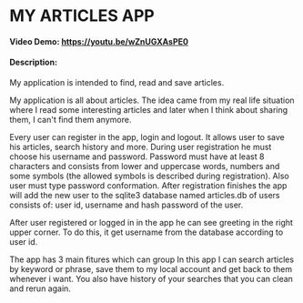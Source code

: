 # MY ARTICLES APP
#### Video Demo:  https://youtu.be/wZnUGXAsPE0
#### Description:
My application is intended to find, read and save articles.

My application is all about articles. The idea came from my real life situation where I read some interesting articles and
later when I think about sharing them, I can't find them anymore.

Every user can register in the app, login and logout. It allows user to save his articles, search history and more.
During user registration he must choose his username and password. Password must have at least 8 characters and consists
from lower and uppercase words, numbers and some symbols (the allowed symbols is described during registration). Also
user must type password conformation. After registration finishes the app will add the new user to the sqlite3 database
named articles.db of users consists of: user id, username and hash password of the user.

After user registered or logged in in the app he can see greeting in the right upper corner. To do this, it get username from
the database according to user id.

The app has 3 main fitures which can group
In this app I can search articles by keyword or phrase, save them to my local account and get back to them whenever i want.
You also have history of your searches that you can clean and rerun again.